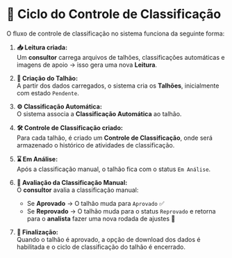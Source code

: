 # 🔄 Ciclo do Controle de Classificação

O fluxo de controle de classificação no sistema funciona da seguinte forma:

1. **📥 Leitura criada:**  
   Um **consultor** carrega arquivos de talhões, classificações automáticas e imagens de apoio → isso gera uma nova **Leitura**.

2. **🌱 Criação do Talhão:**  
   A partir dos dados carregados, o sistema cria os **Talhões**, inicialmente com estado `Pendente`.

3. **⚙️ Classificação Automática:**  
   O sistema associa a **Classificação Automática** ao talhão.

4. **🛠️ Controle de Classificação criado:**  
   Para cada talhão, é criado um **Controle de Classificação**, onde será armazenado o histórico de atividades de classificação.

5. **⌛ Em Análise:**  
   Após a classificação manual, o talhão fica com o status `Em Análise`.

6. **🔎 Avaliação da Classificação Manual:**  
   O **consultor** avalia a classificação manual:

   - Se **Aprovado** → O talhão muda para `Aprovado` ✅
   - Se **Reprovado** → O talhão muda para o status `Reprovado` e retorna para o **analista** fazer uma nova rodada de ajustes 🔄

6. **🏁 Finalização:**  
   Quando o talhão é aprovado, a opção de download dos dados é habilitada e o ciclo de classificação do talhão é encerrado.
